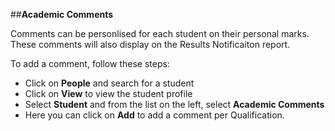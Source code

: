 ##**Academic Comments**

Comments can be personlised for each student on their personal marks.  These comments will also display on the Results Notificaiton report.

To add a comment, follow these steps:

- Click on **People** and search for a student
- Click on **View** to view the student profile
- Select **Student** and from the list on the left, select **Academic Comments**
- Here you can click on **Add** to add a comment per Qualification.

